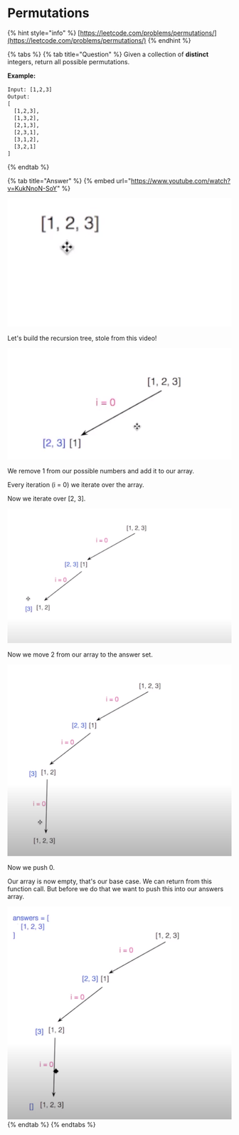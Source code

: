 # Permutations

{% hint style="info" %}
[https://leetcode.com/problems/permutations/](https://leetcode.com/problems/permutations/)
{% endhint %}

{% tabs %}
{% tab title="Question" %}
Given a collection of **distinct** integers, return all possible permutations.

**Example:**

```text
Input: [1,2,3]
Output:
[
  [1,2,3],
  [1,3,2],
  [2,1,3],
  [2,3,1],
  [3,1,2],
  [3,2,1]
]
```
{% endtab %}

{% tab title="Answer" %}
{% embed url="https://www.youtube.com/watch?v=KukNnoN-SoY" %}

![](../../.gitbook/assets/image%20%2839%29.png)

Let's build the recursion tree, stole from this video!

![](../../.gitbook/assets/image%20%2841%29.png)

We remove 1 from our possible numbers and add it to our array.

Every iteration \(i = 0\) we iterate over the array.

Now we iterate over \[2, 3\].

![](../../.gitbook/assets/image%20%2838%29.png)

Now we move 2 from our array to the answer set.

![](../../.gitbook/assets/image%20%2840%29.png)

Now we push 0.

Our array is now empty, that's our base case. We can return from this function call. But before we do that we want to push this into our answers array.

![](../../.gitbook/assets/image%20%2837%29.png)
{% endtab %}
{% endtabs %}

